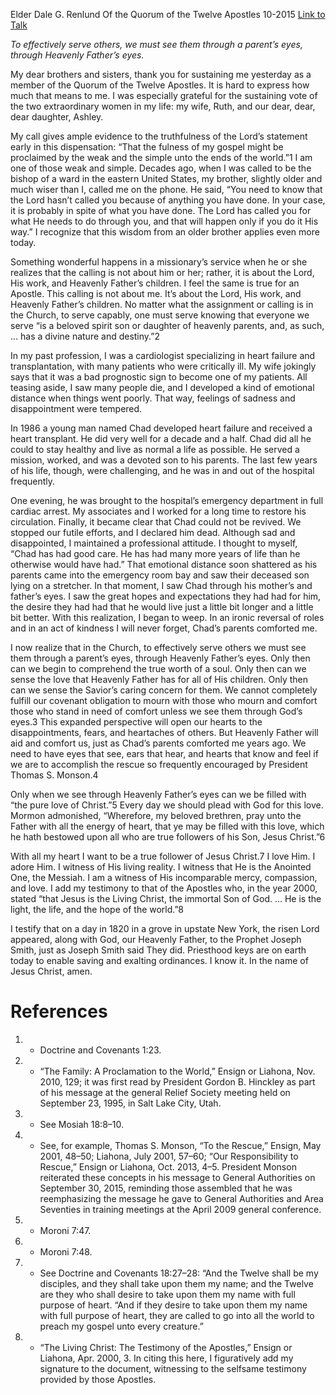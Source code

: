 Elder Dale G. Renlund
Of the Quorum of the Twelve Apostles
10-2015
[Link to Talk](https://www.churchofjesuschrist.org/study/general-conference/2015/10/through-gods-eyes?lang=eng)

_To effectively serve others, we must see them through a parent’s eyes, through Heavenly Father’s eyes._

My dear brothers and sisters, thank you for sustaining me yesterday as a member of the Quorum of the Twelve Apostles. It is hard to express how much that means to me. I was especially grateful for the sustaining vote of the two extraordinary women in my life: my wife, Ruth, and our dear, dear, dear daughter, Ashley.

My call gives ample evidence to the truthfulness of the Lord’s statement early in this dispensation: “That the fulness of my gospel might be proclaimed by the weak and the simple unto the ends of the world.”1 I am one of those weak and simple. Decades ago, when I was called to be the bishop of a ward in the eastern United States, my brother, slightly older and much wiser than I, called me on the phone. He said, “You need to know that the Lord hasn’t called you because of anything you have done. In your case, it is probably in spite of what you have done. The Lord has called you for what He needs to do through you, and that will happen only if you do it His way.” I recognize that this wisdom from an older brother applies even more today.

Something wonderful happens in a missionary’s service when he or she realizes that the calling is not about him or her; rather, it is about the Lord, His work, and Heavenly Father’s children. I feel the same is true for an Apostle. This calling is not about me. It’s about the Lord, His work, and Heavenly Father’s children. No matter what the assignment or calling is in the Church, to serve capably, one must serve knowing that everyone we serve “is a beloved spirit son or daughter of heavenly parents, and, as such, … has a divine nature and destiny.”2

In my past profession, I was a cardiologist specializing in heart failure and transplantation, with many patients who were critically ill. My wife jokingly says that it was a bad prognostic sign to become one of my patients. All teasing aside, I saw many people die, and I developed a kind of emotional distance when things went poorly. That way, feelings of sadness and disappointment were tempered.

In 1986 a young man named Chad developed heart failure and received a heart transplant. He did very well for a decade and a half. Chad did all he could to stay healthy and live as normal a life as possible. He served a mission, worked, and was a devoted son to his parents. The last few years of his life, though, were challenging, and he was in and out of the hospital frequently.

One evening, he was brought to the hospital’s emergency department in full cardiac arrest. My associates and I worked for a long time to restore his circulation. Finally, it became clear that Chad could not be revived. We stopped our futile efforts, and I declared him dead. Although sad and disappointed, I maintained a professional attitude. I thought to myself, “Chad has had good care. He has had many more years of life than he otherwise would have had.” That emotional distance soon shattered as his parents came into the emergency room bay and saw their deceased son lying on a stretcher. In that moment, I saw Chad through his mother’s and father’s eyes. I saw the great hopes and expectations they had had for him, the desire they had had that he would live just a little bit longer and a little bit better. With this realization, I began to weep. In an ironic reversal of roles and in an act of kindness I will never forget, Chad’s parents comforted me.

I now realize that in the Church, to effectively serve others we must see them through a parent’s eyes, through Heavenly Father’s eyes. Only then can we begin to comprehend the true worth of a soul. Only then can we sense the love that Heavenly Father has for all of His children. Only then can we sense the Savior’s caring concern for them. We cannot completely fulfill our covenant obligation to mourn with those who mourn and comfort those who stand in need of comfort unless we see them through God’s eyes.3 This expanded perspective will open our hearts to the disappointments, fears, and heartaches of others. But Heavenly Father will aid and comfort us, just as Chad’s parents comforted me years ago. We need to have eyes that see, ears that hear, and hearts that know and feel if we are to accomplish the rescue so frequently encouraged by President Thomas S. Monson.4

Only when we see through Heavenly Father’s eyes can we be filled with “the pure love of Christ.”5 Every day we should plead with God for this love. Mormon admonished, “Wherefore, my beloved brethren, pray unto the Father with all the energy of heart, that ye may be filled with this love, which he hath bestowed upon all who are true followers of his Son, Jesus Christ.”6

With all my heart I want to be a true follower of Jesus Christ.7 I love Him. I adore Him. I witness of His living reality. I witness that He is the Anointed One, the Messiah. I am a witness of His incomparable mercy, compassion, and love. I add my testimony to that of the Apostles who, in the year 2000, stated “that Jesus is the Living Christ, the immortal Son of God. … He is the light, the life, and the hope of the world.”8

I testify that on a day in 1820 in a grove in upstate New York, the risen Lord appeared, along with God, our Heavenly Father, to the Prophet Joseph Smith, just as Joseph Smith said They did. Priesthood keys are on earth today to enable saving and exalting ordinances. I know it. In the name of Jesus Christ, amen.

# References
1. - Doctrine and Covenants 1:23.
2. - “The Family: A Proclamation to the World,” Ensign or Liahona, Nov. 2010, 129; it was first read by President Gordon B. Hinckley as part of his message at the general Relief Society meeting held on September 23, 1995, in Salt Lake City, Utah.
3. - See Mosiah 18:8–10.
4. - See, for example, Thomas S. Monson, “To the Rescue,” Ensign, May 2001, 48–50; Liahona, July 2001, 57–60; “Our Responsibility to Rescue,” Ensign or Liahona, Oct. 2013, 4–5. President Monson reiterated these concepts in his message to General Authorities on September 30, 2015, reminding those assembled that he was reemphasizing the message he gave to General Authorities and Area Seventies in training meetings at the April 2009 general conference.
5. - Moroni 7:47.
6. - Moroni 7:48.
7. - See Doctrine and Covenants 18:27–28:
“And the Twelve shall be my disciples, and they shall take upon them my name; and the Twelve are they who shall desire to take upon them my name with full purpose of heart.
“And if they desire to take upon them my name with full purpose of heart, they are called to go into all the world to preach my gospel unto every creature.”
8. - “The Living Christ: The Testimony of the Apostles,” Ensign or Liahona, Apr. 2000, 3. In citing this here, I figuratively add my signature to the document, witnessing to the selfsame testimony provided by those Apostles.